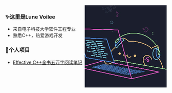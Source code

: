 

<img align="right" alt="GIF" src="resource/maomao.gif" />

### ✨这里是Lune Voilee

- 来自电子科技大学软件工程专业
- 熟悉C++，热爱游戏开发


### 🚩个人项目

- [Effective C++全书五万字阅读笔记](https://github.com/LuneVoilee/EffectiveCPP_BookNotes)
